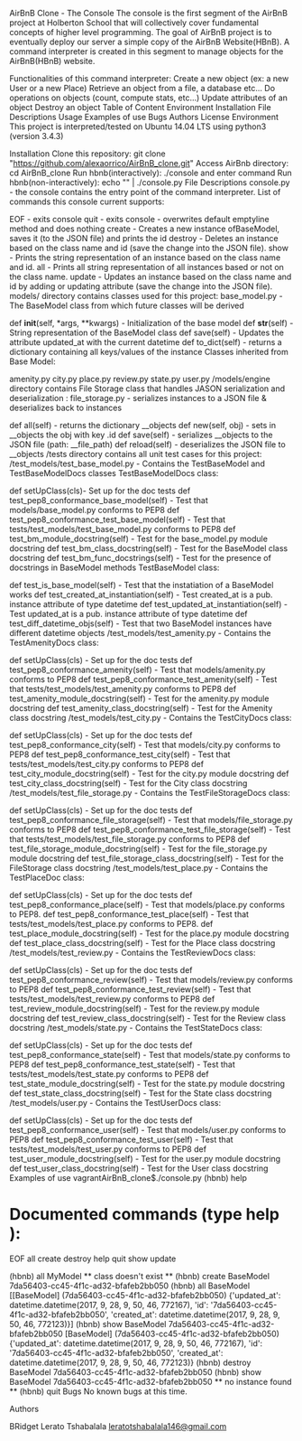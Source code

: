AirBnB Clone - The Console
The console is the first segment of the AirBnB project at Holberton School that will collectively cover fundamental concepts of higher level programming. The goal of AirBnB project is to eventually deploy our server a simple copy of the AirBnB Website(HBnB). A command interpreter is created in this segment to manage objects for the AirBnB(HBnB) website.

Functionalities of this command interpreter:
Create a new object (ex: a new User or a new Place)
Retrieve an object from a file, a database etc...
Do operations on objects (count, compute stats, etc...)
Update attributes of an object
Destroy an object
Table of Content
Environment
Installation
File Descriptions
Usage
Examples of use
Bugs
Authors
License
Environment
This project is interpreted/tested on Ubuntu 14.04 LTS using python3 (version 3.4.3)

Installation
Clone this repository: git clone "https://github.com/alexaorrico/AirBnB_clone.git"
Access AirBnb directory: cd AirBnB_clone
Run hbnb(interactively): ./console and enter command
Run hbnb(non-interactively): echo "<command>" | ./console.py
File Descriptions
console.py - the console contains the entry point of the command interpreter. List of commands this console current supports:

EOF - exits console
quit - exits console
<emptyline> - overwrites default emptyline method and does nothing
create - Creates a new instance ofBaseModel, saves it (to the JSON file) and prints the id
destroy - Deletes an instance based on the class name and id (save the change into the JSON file).
show - Prints the string representation of an instance based on the class name and id.
all - Prints all string representation of all instances based or not on the class name.
update - Updates an instance based on the class name and id by adding or updating attribute (save the change into the JSON file).
models/ directory contains classes used for this project:
base_model.py - The BaseModel class from which future classes will be derived

def __init__(self, *args, **kwargs) - Initialization of the base model
def __str__(self) - String representation of the BaseModel class
def save(self) - Updates the attribute updated_at with the current datetime
def to_dict(self) - returns a dictionary containing all keys/values of the instance
Classes inherited from Base Model:

amenity.py
city.py
place.py
review.py
state.py
user.py
/models/engine directory contains File Storage class that handles JASON serialization and deserialization :
file_storage.py - serializes instances to a JSON file & deserializes back to instances

def all(self) - returns the dictionary __objects
def new(self, obj) - sets in __objects the obj with key .id
def save(self) - serializes __objects to the JSON file (path: __file_path)
 def reload(self) - deserializes the JSON file to __objects
/tests directory contains all unit test cases for this project:
/test_models/test_base_model.py - Contains the TestBaseModel and TestBaseModelDocs classes TestBaseModelDocs class:

def setUpClass(cls)- Set up for the doc tests
def test_pep8_conformance_base_model(self) - Test that models/base_model.py conforms to PEP8
def test_pep8_conformance_test_base_model(self) - Test that tests/test_models/test_base_model.py conforms to PEP8
def test_bm_module_docstring(self) - Test for the base_model.py module docstring
def test_bm_class_docstring(self) - Test for the BaseModel class docstring
def test_bm_func_docstrings(self) - Test for the presence of docstrings in BaseModel methods
TestBaseModel class:

def test_is_base_model(self) - Test that the instatiation of a BaseModel works
def test_created_at_instantiation(self) - Test created_at is a pub. instance attribute of type datetime
def test_updated_at_instantiation(self) - Test updated_at is a pub. instance attribute of type datetime
def test_diff_datetime_objs(self) - Test that two BaseModel instances have different datetime objects
/test_models/test_amenity.py - Contains the TestAmenityDocs class:

def setUpClass(cls) - Set up for the doc tests
def test_pep8_conformance_amenity(self) - Test that models/amenity.py conforms to PEP8
def test_pep8_conformance_test_amenity(self) - Test that tests/test_models/test_amenity.py conforms to PEP8
def test_amenity_module_docstring(self) - Test for the amenity.py module docstring
def test_amenity_class_docstring(self) - Test for the Amenity class docstring
/test_models/test_city.py - Contains the TestCityDocs class:

def setUpClass(cls) - Set up for the doc tests
def test_pep8_conformance_city(self) - Test that models/city.py conforms to PEP8
def test_pep8_conformance_test_city(self) - Test that tests/test_models/test_city.py conforms to PEP8
def test_city_module_docstring(self) - Test for the city.py module docstring
def test_city_class_docstring(self) - Test for the City class docstring
/test_models/test_file_storage.py - Contains the TestFileStorageDocs class:

def setUpClass(cls) - Set up for the doc tests
def test_pep8_conformance_file_storage(self) - Test that models/file_storage.py conforms to PEP8
def test_pep8_conformance_test_file_storage(self) - Test that tests/test_models/test_file_storage.py conforms to PEP8
def test_file_storage_module_docstring(self) - Test for the file_storage.py module docstring
def test_file_storage_class_docstring(self) - Test for the FileStorage class docstring
/test_models/test_place.py - Contains the TestPlaceDoc class:

def setUpClass(cls) - Set up for the doc tests
def test_pep8_conformance_place(self) - Test that models/place.py conforms to PEP8.
def test_pep8_conformance_test_place(self) - Test that tests/test_models/test_place.py conforms to PEP8.
def test_place_module_docstring(self) - Test for the place.py module docstring
def test_place_class_docstring(self) - Test for the Place class docstring
/test_models/test_review.py - Contains the TestReviewDocs class:

def setUpClass(cls) - Set up for the doc tests
def test_pep8_conformance_review(self) - Test that models/review.py conforms to PEP8
def test_pep8_conformance_test_review(self) - Test that tests/test_models/test_review.py conforms to PEP8
def test_review_module_docstring(self) - Test for the review.py module docstring
def test_review_class_docstring(self) - Test for the Review class docstring
/test_models/state.py - Contains the TestStateDocs class:

def setUpClass(cls) - Set up for the doc tests
def test_pep8_conformance_state(self) - Test that models/state.py conforms to PEP8
def test_pep8_conformance_test_state(self) - Test that tests/test_models/test_state.py conforms to PEP8
def test_state_module_docstring(self) - Test for the state.py module docstring
def test_state_class_docstring(self) - Test for the State class docstring
/test_models/user.py - Contains the TestUserDocs class:

def setUpClass(cls) - Set up for the doc tests
def test_pep8_conformance_user(self) - Test that models/user.py conforms to PEP8
def test_pep8_conformance_test_user(self) - Test that tests/test_models/test_user.py conforms to PEP8
def test_user_module_docstring(self) - Test for the user.py module docstring
def test_user_class_docstring(self) - Test for the User class docstring
Examples of use
vagrantAirBnB_clone$./console.py
(hbnb) help

Documented commands (type help <topic>):
========================================
EOF  all  create  destroy  help  quit  show  update

(hbnb) all MyModel
** class doesn't exist **
(hbnb) create BaseModel
7da56403-cc45-4f1c-ad32-bfafeb2bb050
(hbnb) all BaseModel
[[BaseModel] (7da56403-cc45-4f1c-ad32-bfafeb2bb050) {'updated_at': datetime.datetime(2017, 9, 28, 9, 50, 46, 772167), 'id': '7da56403-cc45-4f1c-ad32-bfafeb2bb050', 'created_at': datetime.datetime(2017, 9, 28, 9, 50, 46, 772123)}]
(hbnb) show BaseModel 7da56403-cc45-4f1c-ad32-bfafeb2bb050
[BaseModel] (7da56403-cc45-4f1c-ad32-bfafeb2bb050) {'updated_at': datetime.datetime(2017, 9, 28, 9, 50, 46, 772167), 'id': '7da56403-cc45-4f1c-ad32-bfafeb2bb050', 'created_at': datetime.datetime(2017, 9, 28, 9, 50, 46, 772123)}
(hbnb) destroy BaseModel 7da56403-cc45-4f1c-ad32-bfafeb2bb050
(hbnb) show BaseModel 7da56403-cc45-4f1c-ad32-bfafeb2bb050
** no instance found **
(hbnb) quit
Bugs
No known bugs at this time.

Authors

BRidget Lerato Tshabalala <leratotshabalala146@gmail.com>
